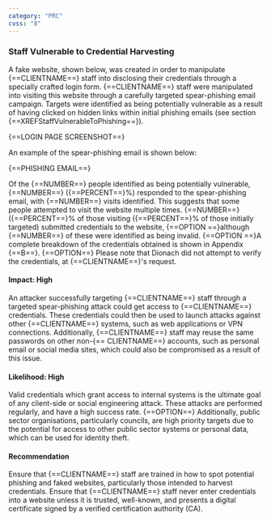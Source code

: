 ```yaml
---
category: "PRC"
cvss: "8"
---
```

### Staff Vulnerable to Credential Harvesting
A fake website, shown below, was created in order to manipulate {==CLIENTNAME==} staff into disclosing their credentials through a specially crafted login form. {==CLIENTNAME==} staff were manipulated into visiting this website through a carefully targeted spear-phishing email campaign. Targets were identified as being potentially vulnerable as a result of having clicked on hidden links within initial phishing emails (see section {==XREFStaffVulnerableToPhishing==}).

{==LOGIN PAGE SCREENSHOT==}

An example of the spear-phishing email is shown below:

{==PHISHING EMAIL==}

Of the {==NUMBER==} people identified as being potentially vulnerable, {==NUMBER==} ({==PERCENT==}%) responded to the spear-phishing email, with {==NUMBER==} visits identified. This suggests that some people attempted to visit the website multiple times. {==NUMBER==} ({==PERCENT==}% of those visiting ({==PERCENT==}% of those initially targeted) submitted credentials to the website, {==OPTION ==}although {==NUMBER==} of these were identified as being invalid. {==OPTION ==}A complete breakdown of the credentials obtained is shown in Appendix {==B==}. {==OPTION==} Please note that Dionach did not attempt to verify the credentials, at {==CLIENTNAME==}'s request.
#### Impact: High
An attacker successfully targeting {==CLIENTNAME==} staff through a targeted spear-phishing attack could get access to {==CLIENTNAME==} credentials. These credentials could then be used to launch attacks against other {==CLIENTNAME==} systems, such as web applications or VPN connections. Additionally, {==CLIENTNAME==} staff may reuse the same passwords on other non-{== CLIENTNAME==} accounts, such as personal email or social media sites, which could also be compromised as a result of this issue.
#### Likelihood: High
Valid credentials which grant access to internal systems is the ultimate goal of any client-side or social engineering attack. These attacks are performed regularly, and have a high success rate. {==OPTION==} Additionally, public sector organisations, particularly councils, are high priority targets due to the potential for access to other public sector systems or personal data, which can be used for identity theft.
#### Recommendation
Ensure that {==CLIENTNAME==} staff are trained in how to spot potential phishing and faked websites, particularly those intended to harvest credentials. Ensure that {==CLIENTNAME==} staff never enter credentials into a website unless it is trusted, well-known, and presents a digital certificate signed by a verified certification authority (CA).
